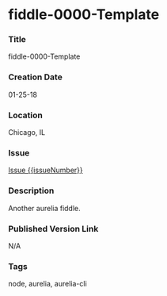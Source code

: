 fiddle-0000-Template
======


### Title

fiddle-0000-Template


### Creation Date

01-25-18


### Location

Chicago, IL


### Issue

[Issue {{issueNumber}}](https://github.com/bradyhouse/house/issues/{{issueNumber}})


### Description

Another aurelia fiddle.


### Published Version Link

N/A


### Tags

node, aurelia, aurelia-cli
